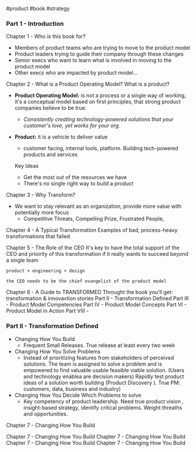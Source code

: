 #product #book #strategy

### Part 1 - Introduction
Chapter 1 - Who is this book for?
- Members of product teams who are trying to move to the product model
- Product leaders trying to guide their company through these changes
- Senior execs who want to learn what is involved in moving to the product model
- Other execs who are impacted by product model...

Chapter 2 - What is a Product Operating Model? What is a product?
 - **Product Operating Model:** is not a process or a single way of working, it's a conceptual model based on first principles, that strong product companies believe to be true.
	 - *Consistently creating technology-powered solutions that your customer's love, yet works for your org.*
 - **Product:** it is a vehicle to deliver value
	 - customer facing, internal tools, platform. Building tech-powered products and services

	Key Ideas
	- Get the most out of the resources we have
	- There's no single right way to build a product

Chapter 3 - Why Transform?
- We want to stay relevant as an organization, provide more value with potentially more focus
	- Competitive Threats, Compelling Prize, Frustrated People, 

Chapter 4 - A Typical Transformation
Examples of bad, process-heavy transformations that failed

Chapter 5 - The Role of the CEO
	It's key to have the total support of the CEO and prioirity of this transformation if it really wants to succeed beyond a single team

	product + engineering + design

	the CEO needs to be the chief evangelist of the product model

Chapter 6 - A Guide to TRANSFORMED
	Throught  the book you'll get: transformation & innovavtion stories
	Part II - Transformation Defined
	Part III - Product Model Competencies
	Part IV - Product Model Concepts
	Part VI - Product Model in Action
	Part VIII - 


### Part II - Transformation Defined
- Changing How You Build
	- Frequent Small Releases. True release at least every two week
- Changing How You Solve Problems
	- Instead of prioritizing features from stakeholders of perceived solutions. The team is assigned to solve a problem and is empowered to find valuable usable feasible viable solution. (Users and technology enablea are decision makers) Rapidly test product ideas of a solution worth building (Product Discovery ). True PM: customers, data, business and industry)
- Changing How You Decide Which Problems to solve
	- Key competency of product leadership. Need true product vision , insight-based strategy, identify critical problems. Weight threaths and opportunities. 

Chapter 7 - Changing How You Build

Chapter 7 - Changing How You Build
Chapter 7 - Changing How You Build
Chapter 7 - Changing How You Build
Chapter 7 - Changing How You Build